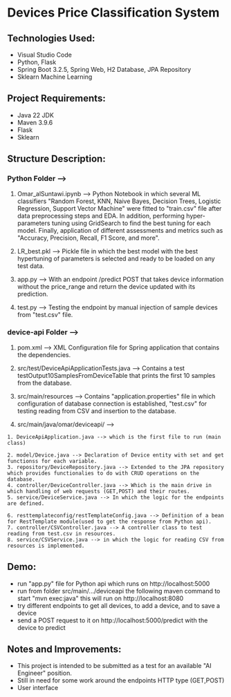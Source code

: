 ﻿# Devices Price Classification System

## Technologies Used:

* Visual Studio Code
* Python, Flask   
* Spring Boot 3.2.5, Spring Web, H2 Database, JPA Repository
* Sklearn Machine Learning

## Project Requirements:
* Java 22 JDK
* Maven 3.9.6
* Flask
* Sklearn

## Structure Description:
  ### Python Folder -->
  1. Omar_alSuntawi.ipynb -->
  Python Notebook in which several ML classifiers "Random Forest, KNN, Naive Bayes, Decision Trees, Logistic Regression, Support Vector Machine" were fitted to "train.csv" file after data preprocessing steps and EDA. In addition, performing hyper-parameters tuning using GridSearch to find the best tuning for each model. Finally, application of different assessments and metrics such as "Accuracy, Precision, Recall, F1 Score, and more".

  2. LR_best.pkl --> Pickle file in which the best model with the best hypertuning of parameters is selected and ready to be loaded on any test data.

  3. app.py --> With an endpoint /predict POST that takes device information without the price_range and return the device updated with its prediction.

  4. test.py --> Testing the endpoint by manual injection of sample devices from "test.csv" file.

  ### device-api Folder -->
  1. pom.xml --> XML Configuration file for Spring application that contains the dependencies.

  2. src/test/DeviceApiApplicationTests.java --> Contains a test testOutput10SamplesFromDeviceTable that prints the first 10 samples from the database.

  3. src/main/resources --> Contains "application.properties" file in which configuration of database connection is established, "test.csv" for testing reading from CSV and insertion to the database.

  4. src/main/java/omar/deviceapi/ -->
     
    1. DeviceApiApplication.java --> which is the first file to run (main class)
    
    2. model/Device.java --> Declaration of Device entity with set and get functionss for each variable.
    3. repository/DeviceRepository.java --> Extended to the JPA repository which provides functionalies to do with CRUD operations on the database.
    4. controller/DeviceController.java --> Which is the main drive in which handling of web requests (GET,POST) and their routes.
    5. service/DeviceService.java --> In which the logic for the endpoints are defined.
    
    6. resttemplateconfig/restTemplateConfig.java --> Definition of a bean for RestTemplate module(used to get the response from Python api).
    7. controller/CSVController.java --> A controller class to test reading from test.csv in resources.
    8. service/CSVService.java --> in which the logic for reading CSV from resources is implemented.

## Demo:
* run "app.py" file for Python api which runs on http://localhost:5000
* run from folder src/main/.../deviceapi the following maven command to start "mvn exec:java" this will run on http://localhost:8080
* try different endpoints to get all devices, to add a device, and to save a device 
* send a POST request to it on http://localhost:5000/predict with the device to predict

## Notes and Improvements:
* This project is intended to be submitted as a test for an available "AI Engineer" position.
* Still in need for some work around the endpoints HTTP type (GET,POST)
* User interface
